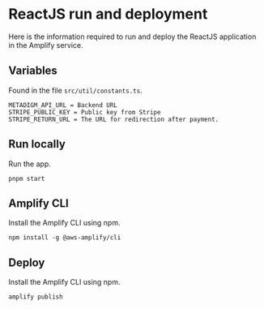 # **ReactJS run and deployment**

Here is the information required to run and deploy the ReactJS application in the Amplify service.

## Variables

Found in the file `src/util/constants.ts`.

```
METADIGM_API_URL = Backend URL
STRIPE_PUBLIC_KEY = Public key from Stripe
STRIPE_RETURN_URL = The URL for redirection after payment.
```

## Run locally

Run the app.

```shell
pnpm start
```

## Amplify CLI

Install the Amplify CLI using npm.

```shell
npm install -g @aws-amplify/cli
```

## Deploy

Install the Amplify CLI using npm.

```shell
amplify publish
```
